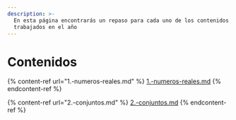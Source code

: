 ```yaml
---
description: >-
  En esta página encontrarás un repaso para cada uno de los contenidos
  trabajados en el año
---
```


# Contenidos

{% content-ref url="1.-numeros-reales.md" %}
[1.-numeros-reales.md](1.-numeros-reales.md)
{% endcontent-ref %}

{% content-ref url="2.-conjuntos.md" %}
[2.-conjuntos.md](2.-conjuntos.md)
{% endcontent-ref %}
